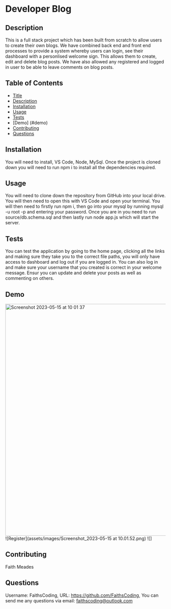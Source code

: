 # Developer Blog

## Description

This is a full stack project which has been built from scratch to allow users to create their own blogs. We have combined back end and front end processes to provide a system whereby users can login, see their dashboard with a personlised welcome sign. This allows them to create, edit and delete blog posts. We have also allowed any registered and logged in user to be able to leave comments on blog posts.

## Table of Contents

- [Title](#title)
- [Description](#description)
- [Installation](#installation)
- [Usage](#usage)
- [Tests](#tests)
- [Demo] (#demo)
- [Contributing](#contributing)
- [Questions](#questions)

## Installation

You will need to install, VS Code, Node, MySql. Once the project is cloned down you will need to run npm i to install all the dependencies required.

## Usage

You will need to clone down the repository from GitHub into your local drive. You will then need to open this with VS Code and open your terminal. You will then need to firstly run npm i, then go into your mysql by running mysql -u root -p and entering your password. Once you are in you need to run source/db.schema.sql and then lastly run node app.js which will start the server.

## Tests

You can test the application by going to the home page, clicking all the links and making sure they take you to the correct file paths, you will only have access to dashboard and log out if you are logged in. You can also log in and make sure your username that you created is correct in your welcome message. Ensur you can update and delete your posts as well as commenting on others.

## Demo

<img width="726" alt="Screenshot 2023-05-15 at 10 01 37" src="https://github.com/FaithsCoding/prework-study-guide/assets/122907573/9b96a66c-8836-4d08-942c-193069160264">
![Register](assets/images/Screenshot_2023-05-15 at 10.01.52.png)
![]

## Contributing

Faith Meades

## Questions

Username: FaithsCoding,
URL: https://github.com/FaithsCoding,
You can send me any questions via email: faithscoding@outlook.com
